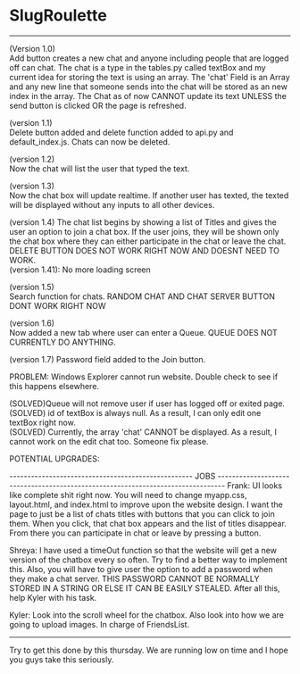 # SlugRoulette

----------------------------------------------------------------------------------------------------------------------------------------
(Version 1.0)                                                                                                                             
  Add button creates a new chat and anyone including people that are logged off can chat. The chat is a type in the tables.py called textBox and my current idea for storing the text is using an array. The 'chat' Field is an Array and any new line that someone sends into the chat will be stored as an new index in the array. The Chat as of now CANNOT update its text UNLESS the send button is clicked OR the page is refreshed. 
  
(version 1.1)                                                                                                                           
  Delete button added and delete function added to api.py and default_index.js. Chats can now be deleted.

(version 1.2)                                                                                                                           
  Now the chat will list the user that typed the text.
  
(version 1.3)                                                                                                                           
  Now the chat box will update realtime. If another user has texted, the texted will be displayed without any inputs to all other devices.

(version 1.4)
  The chat list begins by showing a list of Titles and gives the user an option to join a chat box. If the user joins, they will be shown only the chat box where they can either participate in the chat or leave the chat. DELETE BUTTON DOES NOT WORK RIGHT NOW AND DOESNT NEED TO WORK.                                                                                                                   
          (version 1.41): No more loading screen

(version 1.5)                                                                                                                           
   Search function for chats. RANDOM CHAT AND CHAT SERVER BUTTON DONT WORK RIGHT NOW
   
(version 1.6)                                                                                                                           
   Now added a new tab where user can enter a Queue. QUEUE DOES NOT CURRENTLY DO ANYTHING.
   
(version 1.7)
   Password field added to the Join button. 
  
PROBLEM:
  Windows Explorer cannot run website. Double check to see if this happens elsewhere.                                                   
 
  (SOLVED)Queue will not remove user if user has logged off or exited page.                                                             
  (SOLVED) id of textBox is always null. As a result, I can only edit one textBox right now.         
  (SOLVED) Currently, the array 'chat' CANNOT be displayed. As a result, I cannot work on the edit chat too. Someone fix please. 
  
POTENTIAL UPGRADES:
  
--------------------------------------------------- JOBS --------------------------------------------------------------------------------
  Frank: UI looks like complete shit right now. You will need to change myapp.css, layout.html, and index.html to improve upon the website design. I want the page to just be a list of chats titles with buttons that you can click to join them. When you click, that chat box appears and the list of titles disappear. From there you can participate in chat or leave by pressing a button. 
  
  Shreya: I have used a timeOut function so that the website will get a new version of the chatbox every so often. Try to find a better way to implement this. Also, you will have to give user the option to add a password when they make a chat server. THIS PASSWORD CANNOT BE NORMALLY STORED IN A STRING OR ELSE IT CAN BE EASILY STEALED. After all this, help Kyler with his task.
  
  Kyler: Look into the scroll wheel for the chatbox. Also look into how we are going to upload images. In charge of FriendsList.
  
----------------------------------------------------------------------------------------------------------------------------------------
Try to get this done by this thursday. We are running low on time and I hope you guys take this seriously.
